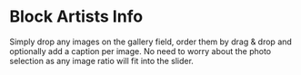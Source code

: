 # Block Artists Info

Simply drop any images on the gallery field, order them by drag & drop and optionally add a caption per image. No need to worry about the photo selection as any image ratio will fit into the slider.
